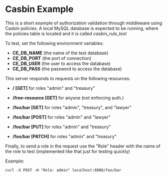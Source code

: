 # Casbin Example

This is a short example of authorization validation through middleware using Casbin policies. A local MySQL database is expected to be running, where the policies table is located and it is called *casbin_rule_test*

To test, set the following environment variables:

- **CE_DB_NAME** (the name of the test database)
- **CE_DB_PORT** (the port of connection)
- **CE_DB_USER** (the user to access the database)
- **CE_DB_PASS** (the password to access the database)

This server responds to requests on the following resources:

- **/ [GET]** for roles "admin" and "treasury"

- **/free-resource [GET]** for anyone (not enforcing auth.)

- **/foo/bar [GET]** for roles "admin", "treasury", and "lawyer"

- **/foo/bar [POST]** for roles "admin" and "lawyer"

- **/foo/bar [PUT]** for roles "admin" and "treasury"

- **/foo/bar [PATCH]** for roles "admin" and "treasury"

Finally, to send a role in the request use the "Role" header with the name of the role to test (implemented like that just for testing quickly)

Example:

```curl -X POST -H "Role: admin" localhost:8080/foo/bar```